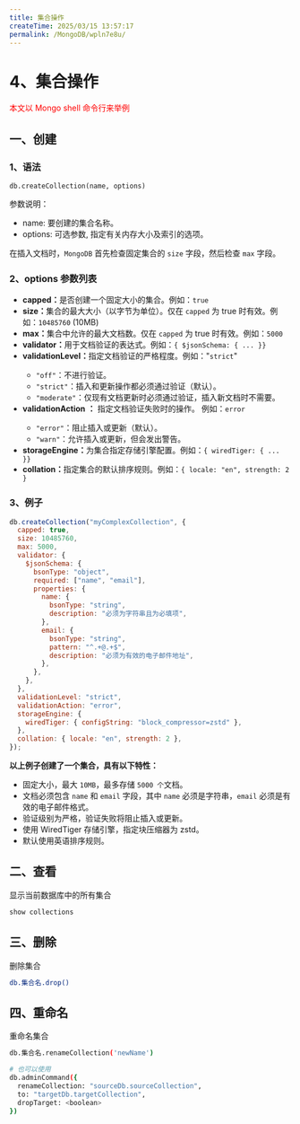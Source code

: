 ```yaml
---
title: 集合操作
createTime: 2025/03/15 13:57:17
permalink: /MongoDB/wpln7e8u/
---
```

# 4、集合操作

<font color='red'>本文以 Mongo shell 命令行来举例</font>

## 一、创建

### 1、语法

`db.createCollection(name, options)`

参数说明：

- name: 要创建的集合名称。
- options: 可选参数, 指定有关内存大小及索引的选项。

在插入文档时，`MongoDB` 首先检查固定集合的 `size` 字段，然后检查 `max` 字段。

### 2、options 参数列表

- **capped：**<Badge text="布尔值" />是否创建一个固定大小的集合。例如：`true`
- **size：**<Badge text="数值" />集合的最大大小（以字节为单位）。仅在 `capped` 为 true 时有效。例如：`10485760` (10MB)
- **max：**<Badge text="数值" />集合中允许的最大文档数。仅在 `capped` 为 true 时有效。例如：`5000`
- **validator：**<Badge text="对象" />用于文档验证的表达式。例如：`{ $jsonSchema: { ... }}`
- **validationLevel：**<Badge text="字符串" />指定文档验证的严格程度。例如："`strict`"
  - `"off"`：不进行验证。
  - `"strict"`：插入和更新操作都必须通过验证（默认）。
  - `"moderate"`：仅现有文档更新时必须通过验证，插入新文档时不需要。
- **validationAction**<Badge text="字符串" /> **：** 指定文档验证失败时的操作。 例如：`error`
  - `"error"`：阻止插入或更新（默认）。
  - `"warn"`：允许插入或更新，但会发出警告。
- **storageEngine：**<Badge text="对象" />为集合指定存储引擎配置。例如：`{ wiredTiger: { ... }}`
- **collation：**<Badge text="对象" />指定集合的默认排序规则。例如：`{ locale: "en", strength: 2 }`

### 3、例子

```js
db.createCollection("myComplexCollection", {
  capped: true,
  size: 10485760,
  max: 5000,
  validator: {
    $jsonSchema: {
      bsonType: "object",
      required: ["name", "email"],
      properties: {
        name: {
          bsonType: "string",
          description: "必须为字符串且为必填项",
        },
        email: {
          bsonType: "string",
          pattern: "^.+@.+$",
          description: "必须为有效的电子邮件地址",
        },
      },
    },
  },
  validationLevel: "strict",
  validationAction: "error",
  storageEngine: {
    wiredTiger: { configString: "block_compressor=zstd" },
  },
  collation: { locale: "en", strength: 2 },
});
```

**以上例子创建了一个集合，具有以下特性：**

- 固定大小，最大 `10MB`，最多存储 `5000 个`文档。
- 文档必须包含 `name` 和 `email` 字段，其中 `name` 必须是字符串，`email` 必须是有效的电子邮件格式。
- 验证级别为严格，验证失败将阻止插入或更新。
- 使用 WiredTiger 存储引擎，指定块压缩器为 zstd。
- 默认使用英语排序规则。

## 二、查看

显示当前数据库中的所有集合

```bash
show collections
```

## 三、删除

删除集合

```bash
db.集合名.drop()
```

## 四、重命名

重命名集合

```bash
db.集合名.renameCollection('newName')

# 也可以使用
db.adminCommand({
  renameCollection: "sourceDb.sourceCollection",
  to: "targetDb.targetCollection",
  dropTarget: <boolean>
})
```

<style scope>
.badge {
  margin-left: 5px !important;
  margin-right: 8px !important;
  font-size: 13px !important;
}
</style>
